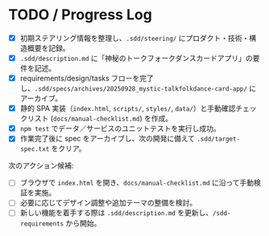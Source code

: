 # TODO / Progress Log

- [x] 初期ステアリング情報を整理し、`.sdd/steering/` にプロダクト・技術・構造概要を記録。
- [x] `.sdd/description.md` に「神秘のトークフォークダンスカードアプリ」の要件を記述。
- [x] requirements/design/tasks フローを完了し、`.sdd/specs/archives/20250928_mystic-talkfolkdance-card-app/` にアーカイブ。
- [x] 静的 SPA 実装（`index.html`, `scripts/`, `styles/`, `data/`）と手動確認チェックリスト (`docs/manual-checklist.md`) を作成。
- [x] `npm test` でデータ／サービスのユニットテストを実行し成功。
- [x] 作業完了後に spec をアーカイブし、次の開発に備えて `.sdd/target-spec.txt` をクリア。

次のアクション候補:
- [ ] ブラウザで `index.html` を開き、`docs/manual-checklist.md` に沿って手動検証を実施。
- [ ] 必要に応じてデザイン調整や追加テーマの整備を検討。
- [ ] 新しい機能を着手する際は `.sdd/description.md` を更新し、`/sdd-requirements` から開始。

